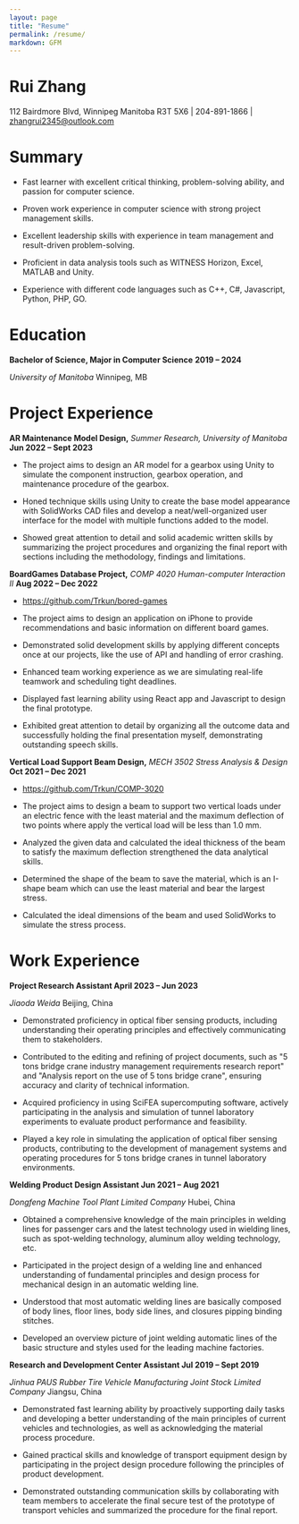 ```yaml
---
layout: page
title: "Resume"
permalink: /resume/
markdown: GFM
---
```


Rui Zhang
========

112 Bairdmore Blvd, Winnipeg Manitoba R3T 5X6 | 204-891-1866 |
zhangrui2345@outlook.com

# Summary 

- Fast learner with excellent critical thinking, problem-solving
  ability, and passion for computer science.

- Proven work experience in computer science with strong project
  management skills.

<!-- -->

- Excellent leadership skills with experience in team management and
  result-driven problem-solving.

- Proficient in data analysis tools such as WITNESS Horizon, Excel,
  MATLAB and Unity.

- Experience with different code languages such as C++, C#, Javascript, Python, PHP, GO.

# Education

**Bachelor of Science, Major in Computer Science** **2019 – 2024**

*University of Manitoba* Winnipeg, MB

# Project Experience

**AR Maintenance Model Design,** *Summer Research, University of
Manitoba* **Jun 2022 – Sept 2023**

- The project aims to design an AR model for a gearbox using Unity to simulate the component instruction, gearbox operation, and maintenance procedure of the gearbox.

- Honed technique skills using Unity to create the base model appearance with SolidWorks CAD files and develop a neat/well-organized user interface for the model with multiple functions added to the model.

- Showed great attention to detail and solid academic written skills by summarizing the project procedures and organizing the final report with sections including the methodology, findings and limitations.

**BoardGames Database Project,** *COMP 4020 Human-computer 
Interaction II* **Aug 2022 – Dec 2022**
- https://github.com/Trkun/bored-games

- The project aims to design an application on iPhone to provide recommendations and basic information on different board games.

- Demonstrated solid development skills by applying different concepts once at our projects, like the use of API and handling of error crashing.

- Enhanced team working experience as we are simulating real-life teamwork and scheduling tight deadlines.

- Displayed fast learning ability using React app and Javascript to design the final prototype.

- Exhibited great attention to detail by organizing all the outcome data and successfully holding the final presentation myself, demonstrating outstanding speech skills.

**Vertical Load Support Beam Design,** *MECH 3502 Stress Analysis &
Design* **Oct 2021 – Dec 2021**
- https://github.com/Trkun/COMP-3020

- The project aims to design a beam to support two vertical loads under
  an electric fence with the least material and the maximum deflection
  of two points where apply the vertical load will be less than 1.0 mm.

- Analyzed the given data and calculated the ideal thickness of the beam
  to satisfy the maximum deflection strengthened the data analytical
  skills.

- Determined the shape of the beam to save the material, which is an
  I-shape beam which can use the least material and bear the largest
  stress.

- Calculated the ideal dimensions of the beam and used SolidWorks to
  simulate the stress process.

# Work Experience

**Project Research Assistant April 2023 – Jun 2023**

*Jiaoda Weida* Beijing, China

- Demonstrated proficiency in optical fiber sensing products, including understanding their operating principles and effectively communicating them to stakeholders.

- Contributed to the editing and refining of project documents, such as "5 tons bridge crane industry management requirements research report" and "Analysis report on the use of 5 tons bridge crane", ensuring accuracy and clarity of technical information.

- Acquired proficiency in using SciFEA supercomputing software, actively participating in the analysis and simulation of tunnel laboratory experiments to evaluate product performance and feasibility.

- Played a key role in simulating the application of optical fiber sensing products, contributing to the development of management systems and operating procedures for 5 tons bridge cranes in tunnel laboratory environments.

**Welding Product Design Assistant Jun 2021 – Aug 2021**

*Dongfeng Machine Tool Plant Limited Company* Hubei, China

- Obtained a comprehensive knowledge of the main principles in welding lines for passenger cars and the latest technology used in wielding lines, such as spot-welding technology, aluminum alloy welding technology, etc.

- Participated in the project design of a welding line and enhanced understanding of fundamental principles and design process for mechanical design in an automatic welding line.

- Understood that most automatic welding lines are basically composed of body lines, floor lines, body side lines, and closures pipping binding stitches.

- Developed an overview picture of joint welding automatic lines of the basic structure and styles used for the leading machine factories.

**Research and Development Center Assistant Jul 2019 – Sept 2019**

*Jinhua PAUS Rubber Tire Vehicle Manufacturing Joint Stock Limited
Company* Jiangsu, China

- Demonstrated fast learning ability by proactively supporting daily
  tasks and developing a better understanding of the main principles of
  current vehicles and technologies, as well as acknowledging the
  material process procedure.

- Gained practical skills and knowledge of transport equipment design by
  participating in the project design procedure following the principles
  of product development.

- Demonstrated outstanding communication skills by collaborating with
  team members to accelerate the final secure test of the prototype of
  transport vehicles and summarized the procedure for the final report.
